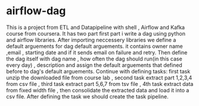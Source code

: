 # airflow-dag
This is a project from ETL and Datapipeline with shell , Airflow and Kafka course from coursera. It has two part first part i write a dag using python and airflow libraries.
After importing neccessery libraries we define a default arguements for dag default arguements. it contains owner name ,email , starting date and if it sends email on failure and retry.
Then define the dag itself with dag name , how often the dag should run(in this case every day) , description and assign the default arguements that defined before to dag's default arguements.
Continue with defining tasks: first task unzip the downloaded file from course lab , second task extract part 1,2,3,4 from csv file , third task extract part 5,6,7 from tsv file , 4th task extract data 
from fixed width file , then consolidate the extracted data and load it into a csv file.
After defining the task we should create the task pipeline.
